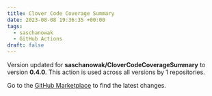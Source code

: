 ```yaml
---
title: Clover Code Coverage Summary
date: 2023-08-08 19:36:35 +00:00
tags:
  - saschanowak
  - GitHub Actions
draft: false
---
```



Version updated for **saschanowak/CloverCodeCoverageSummary** to version **0.4.0**.
This action is used across all versions by 1 repositories.

Go to the [GitHub Marketplace](https://github.com/marketplace/actions/clover-code-coverage-summary) to find the latest changes.
